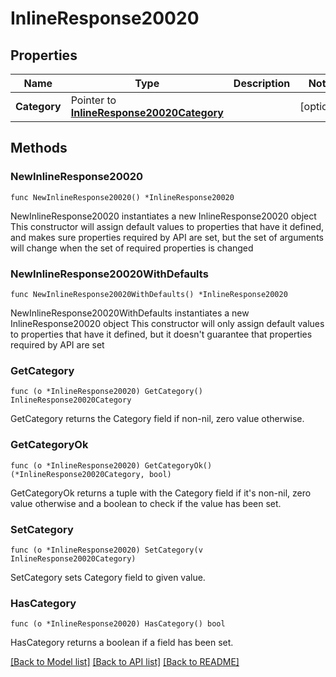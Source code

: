 # InlineResponse20020

## Properties

Name | Type | Description | Notes
------------ | ------------- | ------------- | -------------
**Category** | Pointer to [**InlineResponse20020Category**](inline_response_200_20_category.md) |  | [optional] 

## Methods

### NewInlineResponse20020

`func NewInlineResponse20020() *InlineResponse20020`

NewInlineResponse20020 instantiates a new InlineResponse20020 object
This constructor will assign default values to properties that have it defined,
and makes sure properties required by API are set, but the set of arguments
will change when the set of required properties is changed

### NewInlineResponse20020WithDefaults

`func NewInlineResponse20020WithDefaults() *InlineResponse20020`

NewInlineResponse20020WithDefaults instantiates a new InlineResponse20020 object
This constructor will only assign default values to properties that have it defined,
but it doesn't guarantee that properties required by API are set

### GetCategory

`func (o *InlineResponse20020) GetCategory() InlineResponse20020Category`

GetCategory returns the Category field if non-nil, zero value otherwise.

### GetCategoryOk

`func (o *InlineResponse20020) GetCategoryOk() (*InlineResponse20020Category, bool)`

GetCategoryOk returns a tuple with the Category field if it's non-nil, zero value otherwise
and a boolean to check if the value has been set.

### SetCategory

`func (o *InlineResponse20020) SetCategory(v InlineResponse20020Category)`

SetCategory sets Category field to given value.

### HasCategory

`func (o *InlineResponse20020) HasCategory() bool`

HasCategory returns a boolean if a field has been set.


[[Back to Model list]](../README.md#documentation-for-models) [[Back to API list]](../README.md#documentation-for-api-endpoints) [[Back to README]](../README.md)


